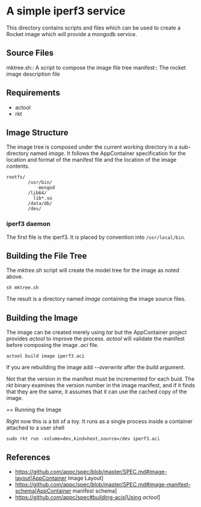 # A simple iperf3 service

This directory contains scripts and files which can be used to create
a Rocket image which will provide a mongodb service.

## Source Files

mktree.sh::
	A script to compose the image file tree
manifest::
	The rocket image description file

## Requirements

- actool
- rkt

## Image Structure

The image tree is composed under the current working directory in a
sub-directory named _image_.  It follows the AppContainer
specification for the location and format of the manifest file and the
location of the image contents.

    rootfs/
			/usr/bin/
				mongod
			/lib64/
			  lib*.so
			/data/db/
			/dev/

### iperf3 daemon

The first file is the iperf3.  It is placed by convention into
`/usr/local/bin`.

## Building the File Tree

The _mktree.sh_ script will create the model tree for the image as
noted above.

    sh mktree.sh

The result is a directory named _image_ containing the image source
files.

## Building the Image

The image can be created merely using _tar_ but the AppContainer
project provides _actool_ to improve the process.  _actool_ will
validate the manifest before composing the image _.aci_ file.

    actool build image iperf3.aci

If you are rebuilding the image add _--overwrite_ after the _build_
argument.

Not that the version in the manifest must be incremented for each
buid.  The _rkt_ binary examines the version number in the image
manifest, and if it finds that they are the same, it assumes that it
can use the cached copy of the image.

== Running the Image

Right now this is a bit of a toy.  It runs as a single process inside
a container attached to a user shell

    sudo rkt run -volume=dev,kind=host,source=/dev iperf3.aci

## References

- https://github.com/appc/spec/blob/master/SPEC.md#image-layout[AppContainer Image Layout]
- https://github.com/appc/spec/blob/master/SPEC.md#image-manifest-schema[AppContainer manifest schema]
- https://github.com/appc/spec#building-acis[Using _actool_]
